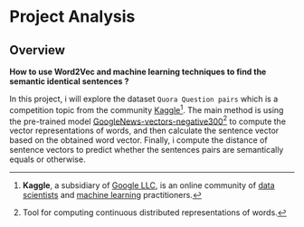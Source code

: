 # Project Analysis

## Overview

**How to use Word2Vec and machine learning techniques to find the semantic identical sentences ?**

In this project, i will explore the dataset `Quora Question pairs` which is a competition topic from the community [Kaggle](https://www.kaggle.com/competitions/quora-question-pairs)[^1]. The main method is using the pre-trained model [GoogleNews-vectors-negative300](https://code.google.com/archive/p/word2vec/)[^2] to compute the vector representations of words, and then calculate the sentence vector based on the obtained word vector. Finally, i compute the distance of sentence vectors to predict whether the sentences pairs are semantically equals or otherwise. 

[^1]: **Kaggle**, a subsidiary of [Google LLC](https://en.wikipedia.org/wiki/Google_LLC "Google LLC"), is an online community of [data scientists](https://en.wikipedia.org/wiki/Data_science "Data science") and [machine learning](https://en.wikipedia.org/wiki/Machine_learning "Machine learning") practitioners.  


[^2]:Tool for computing continuous distributed representations of words. 
